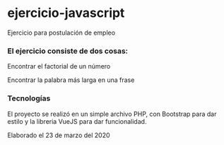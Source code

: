 # ejercicio-javascript
Ejercicio para postulación de empleo


### El ejercicio consiste de dos cosas: 

Encontrar el factorial de un número

Encontrar la palabra más larga en una frase

### Tecnologías

El proyecto se realizó en un simple archivo PHP, con Bootstrap para dar estilo y la libreria VueJS para dar funcionalidad.



Elaborado el 23 de marzo del 2020
